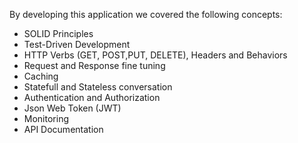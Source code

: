 By developing this application we covered the following concepts:
- SOLID Principles
- Test-Driven Development
- HTTP Verbs (GET, POST,PUT, DELETE), Headers and Behaviors
- Request and Response fine tuning
- Caching
- Statefull and Stateless conversation
- Authentication and Authorization
- Json Web Token (JWT)
- Monitoring
- API Documentation
